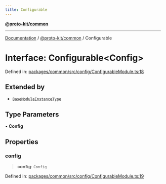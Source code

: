 ```yaml
---
title: Configurable
---
```


[**@proto-kit/common**](../README.md)

***

[Documentation](../../../README.md) / [@proto-kit/common](../README.md) / Configurable

# Interface: Configurable\<Config\>

Defined in: [packages/common/src/config/ConfigurableModule.ts:18](https://github.com/proto-kit/framework/blob/4d6b3b6da51b3edee0fbf25ce72c1f59ec61e891/packages/common/src/config/ConfigurableModule.ts#L18)

## Extended by

- [`BaseModuleInstanceType`](BaseModuleInstanceType.md)

## Type Parameters

• **Config**

## Properties

### config

> **config**: `Config`

Defined in: [packages/common/src/config/ConfigurableModule.ts:19](https://github.com/proto-kit/framework/blob/4d6b3b6da51b3edee0fbf25ce72c1f59ec61e891/packages/common/src/config/ConfigurableModule.ts#L19)

